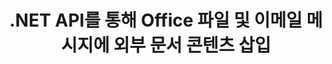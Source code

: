 ---
############################# Static ############################
layout: "auto-gen-gist"
draft: false
path: "ko/assembly/net/document/rtf/"
otherformats: PDF HTML XPS TIFF MHTML TXT XAML EPUB SVG PS PCL XML OTT OXPS MD POT OTP DOC DOCX DOCM DOT DOTX DOTM ODT OTT XLS XLT XLSX XLSM XLTX XLTM XLSB ODS PPT PPTX PPTM PPS PPSX PPSM  POTX POTM ODP EML EMLX MSG 

############################# Head ############################
head_title: ".NET API를 통해 이메일 및 RTF 파일에 외부 문서 콘텐츠 삽입"
head_description: "GroupDocs.Assembly .NET API를 사용하면 프로그래머가 외부 문서의 내용을 PDF DOC, DOCX, RTF, XLSX, CSV, PPTX, EML, MSG 및 기타 파일 형식에 동적으로 삽입할 수 있습니다."

############################# Header ############################
title: ".NET API를 통해 Office 파일 및 이메일 메시지에 외부 문서 콘텐츠 삽입"
description: "GroupDocs.Assembly .NET API는 PDF DOCX, XLSX, CSV, PPTX, MSG 등과 같은 보고서, 이메일 및 Office 문서에 외부 문서 콘텐츠의 동적 삽입을 완벽하게 지원합니다."

######################### Download Button #######################
button:
    enable: true

############################# About ############################
about:
    enable: true
    title: ".NET을 통해 외부 문서의 내용을 다른 파일, 보고서 및 이메일에 삽입하는 방법은 무엇입니까?"
    content: |
       문서 또는 문서 파일은 사용자가 나중에 검색할 수 있는 디지털 및 비디지털 정보 집합을 나타냅니다. 컴퓨터 또는 디지털 문서는 컴퓨터 시스템 내부에 저장할 수 있는 소프트웨어 응용 프로그램에서 만든 파일입니다. 일반적으로 워드 프로세서 또는 텍스트 편집기는 컴퓨터 시스템에서 전자 문서를 작성하는 데 사용됩니다. .NET용 GroupDocs.Assembly는 소프트웨어 개발자가 문서를 쉽게 만들고 관리하는 데 사용할 수 있는 강력한 응용 프로그램 소프트웨어를 만드는 데 도움이 되는 매우 유용한 API입니다. 소프트웨어 개발자는 외부 문서의 내용을 보고서, 이메일 및 Office 문서에 동적으로 삽입할 수 있습니다. PDF, HTML, Outlook 이메일, Microsoft Office Word, Excel 워크시트, PowerPoint 프레젠테이션 등과 같이 매우 일반적으로 사용되는 일부 문서 유형에 대한 지원을 제공했습니다. 또한 문서 페이지에 콘텐츠 삽입, 스프레드시트 셀에 삽입, 콘텐츠 편집 또는 교체, 프레젠테이션 슬라이드에 콘텐츠 삽입 등과 같은 문서 콘텐츠 삽입 및 편집과 관련된 일부 고급 기능이 완벽하게 지원됩니다.

############################# content ############################
steps:
    enable: true
    block:
    - title_left: ".NET을 통해 Word 파일에 외부 문서 내용 삽입"
      content_left: |
       GroupDocs.Assembly .NET API를 사용하면 소프트웨어 개발자가 외부 문서의 내용을 다양한 유형의 문서 및 이메일 메시지에 쉽게 삽입할 수 있습니다. 아래 .NET 코드 예제는 몇 줄의 코드로 외부 문서의 내용을 워드 프로세싱 문서에 삽입하는 방법을 보여줍니다. 

      title_right: "문서 콘텐츠를 RTF 파일에 추가하는 방법"
      content_right: |
        * 소스 오픈 문서 템플릿 설정
        * 대상 오픈 문서 보고서 설정
        * [DocumentAssembler](https://apireference.groupdocs.com/assembly/net/groupdocs.assembly/documentassembler) 클래스의 인스턴스 생성
        * [AssembleDocument](https://apireference.groupdocs.com/assembly/net/groupdocs.assembly.documentassembler/assembledocument/methods/3) 메서드를 호출하여 오픈 문서 형식으로 Report를 생성합니다. 그것은 지원
          * 지정된 소스 경로에서 템플릿 문서를 로드합니다.
          * 지정된 단일 또는 여러 소스의 데이터로 템플릿 문서를 채웁니다.
          * 주어진 LoadSaveOptions를 사용하여 결과 문서를 대상 경로에 저장합니다.
          * 데이터 소스 개체에 대한 정보입니다.

      gisthash: "c4dc0be4f8ab8c2ba4ee6a78673ca1cd"
      gistfile: "dynamic_documents_insertion_to_word_processing.cs"

    - title_left: ".NET을 통해 이메일에 외부 문서의 내용 삽입"
      content_left: |
       GroupDocs.Assembly .NET API를 사용하면 문서 내부에 다양한 종류의 문서 유형과 내용을 추가하고 관리할 수 있습니다. 외부 문서의 내용을 다양한 문서 유형 및 이메일 파일 형식에 동적으로 삽입할 수 있습니다. 다음 C# 코드는 사용자가 외부 문서의 콘텐츠를 자신의 .NET 앱 내부에 있는 문서 및 이메일 메시지에 얼마나 쉽게 삽입할 수 있는지 보여줍니다.

      title_right: "C#을 통해 이메일 메시지에 문서 내용 추가"
      content_right: |
        * 소스 오픈 문서 템플릿 설정
        * 대상 오픈 문서 보고서 설정
        * [DocumentAssembler](https://apireference.groupdocs.com/assembly/net/groupdocs.assembly/documentassembler) 클래스의 인스턴스 생성
        * [AssembleDocument](https://apireference.groupdocs.com/assembly/net/groupdocs.assembly.documentassembler/assembledocument/methods/3) 메서드를 호출하여 오픈 문서 형식으로 Report를 생성합니다. 그것은 지원
          * 지정된 소스 경로에서 템플릿 문서를 로드합니다.
          * 지정된 단일 또는 여러 소스의 데이터로 템플릿 문서를 채웁니다.
          * 주어진 LoadSaveOptions를 사용하여 결과 문서를 대상 경로에 저장합니다.
          * 데이터 소스 개체에 대한 정보입니다.

      gisthash: "8fe014550c5f05467da6910a7ee16f18"
      gistfile: "dynamic_documents_insertion_to_emails_dotnet.cs"

    - title_left: "시스템 요구 사항"
      content_left: |
       GroupDocs.Assembly .NET API는 모든 주요 플랫폼 및 운영 체제에서 지원됩니다. 전체 시스템 요구 사항 가이드를 보려면 [시스템 요구 사항](https://docs.groupdocs.com/assembly/net/system-requirements/)을 방문하십시오. 아래 코드를 실행하기 전에 다음 전제 조건이 컴퓨터에 설치되어 있는지 확인하십시오. 체계:
        * 운영 체제: 마이크로소프트 윈도우, 리눅스, 맥OS
        * 개발 환경: Visual Studio, Xamarin, MonoDevelop 등
        * 프레임워크: .NET Framework, .NET Standard, .NET Core, Mono
        * [NuGet](https://www.nuget.org/packages/GroupDocs.Assembly/)에서 최신 버전의 GroupDocs.Assembly .NET API를 가져옵니다.
        
      title_right: "GroupDocs.Assembly를 사용하는 이유"
      content_right: |
       * 사용자가 템플릿에서 사용자 정의 문서를 만들 수 있습니다.
       * 문서 생성 및 자동화를 위해 추가 소프트웨어가 필요하지 않습니다.
       * 데이터 소스를 기반으로 출력 문서를 생성하는 기능
       * 보고서에 문서 내용을 동적으로 삽입
       * 동적으로 이메일 첨부 파일 첨부 및 보고서에 하이퍼링크 삽입
       * 빈 단락 자동 제거
       * 여러 데이터 형식에 대한 완벽한 지원
       * 동적 이메일 첨부 파일 지원

demos:
    enable: true
        

more_formats:
    enable: true


back_to_top:
    enable: true
---
